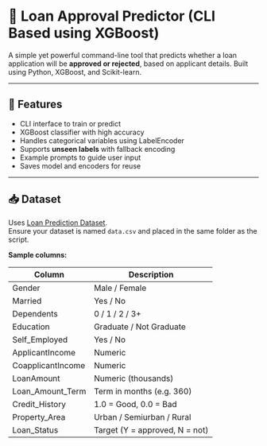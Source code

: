 # 🏦 Loan Approval Predictor (CLI Based using XGBoost)

A simple yet powerful command-line tool that predicts whether a loan application will be **approved or rejected**, based on applicant details. Built using Python, XGBoost, and Scikit-learn.

---

## 🔧 Features

- CLI interface to train or predict
- XGBoost classifier with high accuracy
- Handles categorical variables using LabelEncoder
- Supports **unseen labels** with fallback encoding
- Example prompts to guide user input
- Saves model and encoders for reuse

---

## 📥 Dataset

Uses [Loan Prediction Dataset](https://www.kaggle.com/datasets/altruistdelhite04/loan-prediction-problem-dataset).  
Ensure your dataset is named `data.csv` and placed in the same folder as the script.

**Sample columns:**

| Column             | Description                    |
|--------------------|--------------------------------|
| Gender             | Male / Female                  |
| Married            | Yes / No                       |
| Dependents         | 0 / 1 / 2 / 3+                 |
| Education          | Graduate / Not Graduate        |
| Self_Employed      | Yes / No                       |
| ApplicantIncome    | Numeric                        |
| CoapplicantIncome  | Numeric                        |
| LoanAmount         | Numeric (thousands)            |
| Loan_Amount_Term   | Term in months (e.g. 360)      |
| Credit_History     | 1.0 = Good, 0.0 = Bad          |
| Property_Area      | Urban / Semiurban / Rural      |
| Loan_Status        | Target (Y = approved, N = not) |
